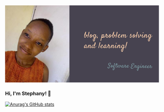 
![Header](https://raw.githubusercontent.com/Stephany-Doris/Stephany-Doris/main/my-profile.png "Header")
### Hi, I'm Stephany! 👋

[![Anurag's GitHub stats](https://github-readme-stats.vercel.app/api?username=Stephany-Doris)](https://github.com/anuraghazra/github-readme-stats)

<!--
**Stephany-Doris/Stephany-Doris** is a ✨ _special_ ✨ repository because its `README.md` (this file) appears on your GitHub profile.

Here are some ideas to get you started:

- 🔭 I’m currently working on ...
- 🌱 I’m currently learning ...
- 👯 I’m looking to collaborate on ...
- 🤔 I’m looking for help with ...
- 💬 Ask me about ...
- 📫 How to reach me: ...
- 😄 Pronouns: ...
- ⚡ Fun fact: ...
-->

